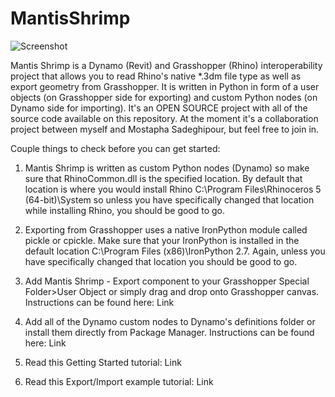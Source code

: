 MantisShrimp
============

![Screenshot](http://archi-lab.net/wp-content/uploads/2014/10/Mantis_logo.png?width=600)


Mantis Shrimp is a Dynamo (Revit) and Grasshopper (Rhino) interoperability project that allows you to read Rhino's native *.3dm file type as well as export geometry from Grasshopper. It is written in Python in form of a user objects (on Grasshopper side for exporting) and custom Python nodes (on Dynamo side for importing). It's an OPEN SOURCE project with all of the source code available on this repository. At the moment it's a collaboration project between myself and Mostapha Sadeghipour, but feel free to join in. 

Couple things to check before you can get started:

  1. Mantis Shrimp is written as custom Python nodes (Dynamo) so make sure that RhinoCommon.dll is the specified location. 
By default that location is where you would install Rhino C:\Program Files\Rhinoceros 5 (64-bit)\System so unless you have specifically changed that location while installing Rhino, you should be good to go. 

  2. Exporting from Grasshopper uses a native IronPython module called pickle or cpickle. Make sure that your IronPython is installed in the default location C:\Program Files (x86)\IronPython 2.7. Again, unless you have specifically changed that location you should be good to go. 

  3. Add Mantis Shrimp - Export component to your Grasshopper Special Folder>User Object or simply drag and drop onto Grasshopper canvas. Instructions can be found here: Link

  4. Add all of the Dynamo custom nodes to Dynamo's definitions folder or install them directly from Package Manager. Instructions can be found here: Link

  5. Read this Getting Started tutorial: Link

  6. Read this Export/Import example tutorial: Link

